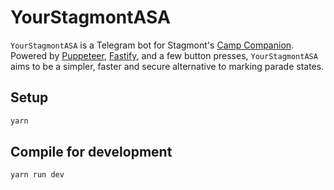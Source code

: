 # YourStagmontASA

`YourStagmontASA` is a Telegram bot for Stagmont's [Camp Companion](https://i-zone.mobi/Companion/). Powered by [Puppeteer](https://github.com/puppeteer/puppeteer), [Fastify](https://github.com/fastify/fastify), and a few button presses, `YourStagmontASA` aims to be a simpler, faster and secure alternative to marking parade states.

## Setup

```bash
yarn
```

## Compile for development

```bash
yarn run dev
```
